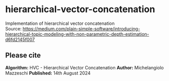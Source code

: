 # hierarchical-vector-concatenation

Implementation of hierarchical vector concatenation
<br>
Source: https://medium.com/plain-simple-software/introducing-hierarchical-topic-modeling-with-non-parametric-depth-estimation-d6fd2145f007

## Please cite
**Algorithm:** HVC - Hierarchical Vector Concatenation
**Author:** Michelangiolo Mazzeschi
**Published:** 14th August 2024